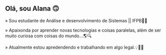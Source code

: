 ## Olá, sou Alana 🙃

 » Sou estudante de Análise e desenvolvimento de Sistemas || IFPB👩‍💻
 
 » Apaixonda por aprender novas tecnologias e coisas paralelas, além de ser muito curiosa com coisas do mundo...🌎🔍

» Atualmente estou apredendendo e trabalhando em algo legal.💡🕵️‍♀️


